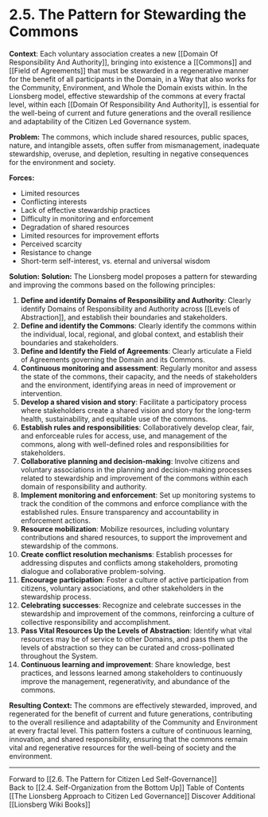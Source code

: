 # 2.5. The Pattern for Stewarding the Commons

**Context**: Each voluntary association creates a new [[Domain Of Responsibility And Authority]], bringing into existence a [[Commons]] and [[Field of Agreements]] that must be stewarded in a regenerative manner for the benefit of all participants in the Domain, in a Way that also works for the Community, Environment, and Whole the Domain exists within. In the Lionsberg model, effective stewardship of the commons at every fractal level, within each [[Domain Of Responsibility And Authority]], is essential for the well-being of current and future generations and the overall resilience and adaptability of the Citizen Led Governance system.

**Problem:** The commons, which include shared resources, public spaces, nature, and intangible assets, often suffer from mismanagement, inadequate stewardship, overuse, and depletion, resulting in negative consequences for the environment and society.

**Forces:**

-   Limited resources
-   Conflicting interests
-   Lack of effective stewardship practices 
-   Difficulty in monitoring and enforcement
-   Degradation of shared resources  
-   Limited resources for improvement efforts  
-   Perceived scarcity  
-   Resistance to change  
-   Short-term self-interest, vs. eternal and universal wisdom  

**Solution:** **Solution:** The Lionsberg model proposes a pattern for stewarding and improving the commons based on the following principles:

1. **Define and identify Domains of Responsibility and Authority**: Clearly identify Domains of Responsibility and Authority across [[Levels of Abstraction]], and establish their boundaries and stakeholders.  
2. **Define and identify the Commons**: Clearly identify the commons within the individual, local, regional, and global context, and establish their boundaries and stakeholders.  
3. **Define and Identify the Field of Agreements**: Clearly articulate a Field of Agreements governing the Domain and its Commons. 
4.  **Continuous monitoring and assessment**: Regularly monitor and assess the state of the commons, their capacity, and the needs of stakeholders and the environment, identifying areas in need of improvement or intervention. 
5.  **Develop a shared vision and story**: Facilitate a participatory process where stakeholders create a shared vision and story for the long-term health, sustainability, and equitable use of the commons.
6.  **Establish rules and responsibilities**: Collaboratively develop clear, fair, and enforceable rules for access, use, and management of the commons, along with well-defined roles and responsibilities for stakeholders. 
7. **Collaborative planning and decision-making**: Involve citizens and voluntary associations in the planning and decision-making processes related to stewardship and improvement of the commons within each domain of responsibility and authority. 
8.  **Implement monitoring and enforcement**: Set up monitoring systems to track the condition of the commons and enforce compliance with the established rules. Ensure transparency and accountability in enforcement actions. 
9.  **Resource mobilization**: Mobilize resources, including voluntary contributions and shared resources, to support the improvement and stewardship of the commons.
10.  **Create conflict resolution mechanisms**: Establish processes for addressing disputes and conflicts among stakeholders, promoting dialogue and collaborative problem-solving.
11.  **Encourage participation**: Foster a culture of active participation from citizens, voluntary associations, and other stakeholders in the stewardship process.  
12.   **Celebrating successes**: Recognize and celebrate successes in the stewardship and improvement of the commons, reinforcing a culture of collective responsibility and accomplishment. 
13.   **Pass Vital Resources Up the Levels of Abstraction**: Identify what vital resources may be of service to other Domains, and pass them up the levels of abstraction so they can be curated and cross-pollinated throughout the System. 
14.  **Continuous learning and improvement**: Share knowledge, best practices, and lessons learned among stakeholders to continuously improve the management, regenerativity, and abundance of the commons.

**Resulting Context:** The commons are effectively stewarded, improved, and regenerated for the benefit of current and future generations, contributing to the overall resilience and adaptability of the Community and Environment at every fractal level. This pattern fosters a culture of continuous learning, innovation, and shared responsibility, ensuring that the commons remain vital and regenerative resources for the well-being of society and the environment.

___

Forward to [[2.6. The Pattern for Citizen Led Self-Governance]]  
Back to [[2.4. Self-Organization from the Bottom Up]] 
Table of Contents [[The Lionsberg Approach to Citizen Led Governance]]
Discover Additional [[Lionsberg Wiki Books]]  